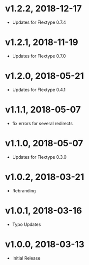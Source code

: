 # v1.2.2, 2018-12-17
* Updates for Flextype 0.7.4

# v1.2.1, 2018-11-19
* Updates for Flextype 0.7.0

# v1.2.0, 2018-05-21
* Updates for Flextype 0.4.1

# v1.1.1, 2018-05-07
* fix errors for several redirects

# v1.1.0, 2018-05-07
* Updates for Flextype 0.3.0

# v1.0.2, 2018-03-21
* Rebranding

# v1.0.1, 2018-03-16
* Typo Updates

# v1.0.0, 2018-03-13
* Initial Release
